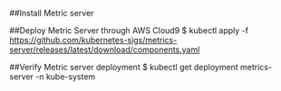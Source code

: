##Install Metric server

##Deploy Metric Server through AWS Cloud9
$ kubectl apply -f https://github.com/kubernetes-sigs/metrics-server/releases/latest/download/components.yaml


##Verify Metric server deployment
$ kubectl get deployment metrics-server -n kube-system

